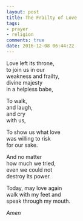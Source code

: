 ```yaml
---
layout: post
title: The Frailty of Love
tags:
- prayer
- religion
comments: true
date: 2016-12-08 06:44:22
---
```


Love left its throne,  
to join us in our   
weakness and frailty,  
divine majesty  
in a helpless babe,

To walk,  
and laugh,  
and cry  
with us,

To show us what love  
was willing to risk  
for our sake.

And no matter  
how much we tried,  
even we could not  
destroy its power.

Today, may love again  
walk with my feet and  
speak through my mouth.

*Amen*
